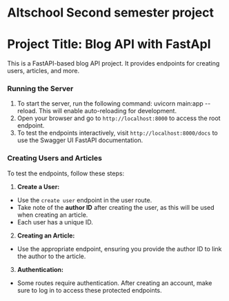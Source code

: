 # Altschool Second semester project
# Project Title: Blog API with FastApI

This is a FastAPI-based blog API project. It provides endpoints for creating users, articles, and more.

### Running the Server
1. To start the server, run the following command: uvicorn main:app --reload. This will enable auto-reloading for development.
2. Open your browser and go to `http://localhost:8000` to access the root endpoint.
3. To test the endpoints interactively, visit `http://localhost:8000/docs` to use the Swagger UI FastAPI documentation.


### Creating Users and Articles

To test the endpoints, follow these steps:

1. **Create a User:**
- Use the `create user` endpoint in the user route.
- Take note of the **author ID** after creating the user, as this will be used when creating an article.
- Each user has a unique ID.

2. **Creating an Article:**
- Use the appropriate endpoint, ensuring you provide the author ID to link the author to the article.

3. **Authentication:**
- Some routes require authentication. After creating an account, make sure to log in to access these protected endpoints.
